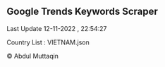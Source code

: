 

## Google Trends Keywords Scraper 
 
Last Update 12-11-2022 , 22:54:27

Country List :
VIETNAM.json



© Abdul Muttaqin 
